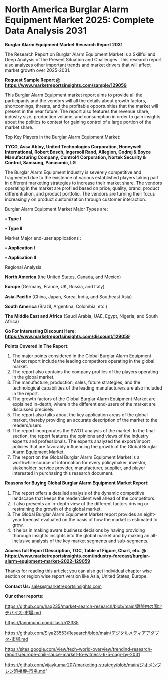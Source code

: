 # North America Burglar Alarm Equipment Market 2025: Complete Data Analysis 2031

<strong>Burglar Alarm Equipment Market Research Report 2031</strong>

The Research Report on Burglar Alarm Equipment Market is a Skillful and Deep Analysis of the Present Situation and Challenges. This research report also analyzes other important trends and market drivers that will affect market growth over 2025-2031.

<strong>Request Sample Report @ <a href=https://www.marketreportsinsights.com/sample/129059>https://www.marketreportsinsights.com/sample/129059</a></strong>

This Burglar Alarm Equipment market report aims to provide all the participants and the vendors will all the details about growth factors, shortcomings, threats, and the profitable opportunities that the market will present in the near future. The report also features the revenue share, industry size, production volume, and consumption in order to gain insights about the politics to contest for gaining control of a large portion of the market share.

Top Key Players in the Burglar Alarm Equipment Market:

<strong>TYCO, Assa Abloy, United Technologies Corporation, Honeywell International, Robert Bosch, Ingersoll Rand, Allegion, Godrej & Boyce Manufacturing Company, Control4 Corporation, Nortek Security & Control, Samsung, Panasonic, LG</strong>

The Burglar Alarm Equipment Industry is severely competitive and fragmented due to the existence of various established players taking part in different marketing strategies to increase their market share. The vendors operating in the market are profiled based on price, quality, brand, product differentiation, and product portfolio. The vendors are turning their focus increasingly on product customization through customer interaction.

Burglar Alarm Equipment Market Major Types are:

<strong>• Type I

• Type II</strong>

Market Major end-user applications :

<strong>• Application I

• Application II</strong>

Regional Analysis

</u><strong><b>North America</b></strong> (the United States, Canada, and Mexico)

<strong><b>Europe </b></strong>(Germany, France, UK, Russia, and Italy)

<strong><b>Asia-Pacific</b></strong> (China, Japan, Korea, India, and Southeast Asia)

<strong><b>South America</b></strong> (Brazil, Argentina, Colombia, etc.)

<strong><b>The Middle East and Africa</b></strong> (Saudi Arabia, UAE, Egypt, Nigeria, and South Africa)

<strong>Go For Interesting Discount Here: <a href=https://www.marketreportsinsights.com/discount/129059>https://www.marketreportsinsights.com/discount/129059</a></strong>

<strong>Points Covered in The Report:</strong>
<ol>
  <li>The major points considered in the Global Burglar Alarm Equipment Market report include the leading competitors operating in the global market.</li>
  <li>The report also contains the company profiles of the players operating in the global market.</li>
  <li>The manufacture, production, sales, future strategies, and the technological capabilities of the leading manufacturers are also included in the report.</li>
  <li>The growth factors of the Global Burglar Alarm Equipment Market are explained in-depth, wherein the different end-users of the market are discussed precisely.</li>
  <li>The report also talks about the key application areas of the global market, thereby providing an accurate description of the market to the readers/users.</li>
  <li>The report incorporates the SWOT analysis of the market. In the final section, the report features the opinions and views of the industry experts and professionals. The experts analyzed the export/import policies that are favorably influencing the growth of the Global Burglar Alarm Equipment Market.</li>
  <li>The report on the Global Burglar Alarm Equipment Market is a worthwhile source of information for every policymaker, investor, stakeholder, service provider, manufacturer, supplier, and player interested in purchasing this research document.</li>
</ol>
<strong>Reasons for Buying Global Burglar Alarm Equipment Market Report:</strong>

<ol>
  <li>The report offers a detailed analysis of the dynamic competitive landscape that keeps the reader/client well ahead of the competitors.</li>
  <li>It also presents an in-depth view of the different factors driving or restraining the growth of the global market.</li>
  <li>The Global Burglar Alarm Equipment Market report provides an eight-year forecast evaluated on the basis of how the market is estimated to grow.</li>
  <li>It helps in making aware business decisions by having providing thorough insights insights into the global market and by making an all-inclusive analysis of the key market segments and sub-segments.</li>
</ol>
<strong>Access full Report Description, TOC, Table of Figure, Chart, etc. @ <a href=https://www.marketreportsinsights.com/industry-forecast/burglar-alarm-equipment-market-2022-129059>https://www.marketreportsinsights.com/industry-forecast/burglar-alarm-equipment-market-2022-129059</a></strong>


Thanks for reading this article; you can also get individual chapter wise section or region wise report version like Asia, United States, Europe.

<strong>Contact Us:</strong>
sales@marketreportsinsights.com

<strong>Our other reports:</strong>

<a href=https://github.com/haq235/market-search-research/blob/main/静脈内の固定デバイス-市場.md>https://github.com/haq235/market-search-research/blob/main/静脈内の固定デバイス-市場.md</a>

<a href=https://tanomuno.com/illust/512335>https://tanomuno.com/illust/512335</a>

<a href=https://github.com/Siya23553/Research/blob/main/デジタルメディアアダプタ-市場.md>https://github.com/Siya23553/Research/blob/main/デジタルメディアアダプタ-市場.md</a>

<a href=https://sites.google.com/view/tech-world-overview/trendind-research-reports/europe-chili-sauce-market-to-witness-6-5-cagr-by-2031>https://sites.google.com/view/tech-world-overview/trendind-research-reports/europe-chili-sauce-market-to-witness-6-5-cagr-by-2031</a>

<a href=https://github.com/vijaykumar207/marketing-strategy/blob/main/ジオメンブレン溶接機-市場.md>https://github.com/vijaykumar207/marketing-strategy/blob/main/ジオメンブレン溶接機-市場.md</a>"
